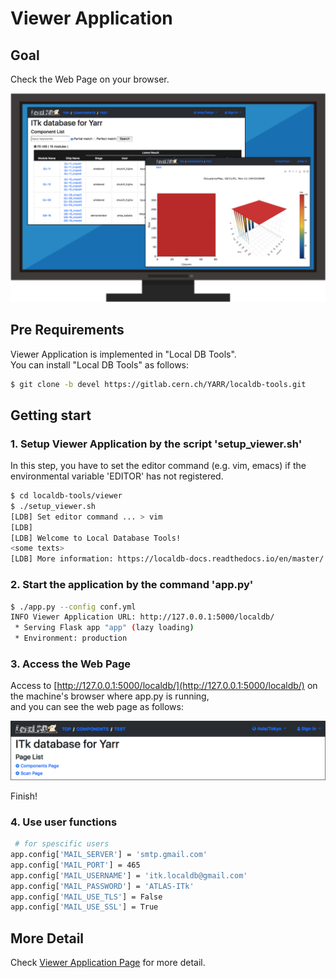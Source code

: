 # Viewer Application

## Goal

Check the Web Page on your browser.

![Viewer Application Goal](images/demo_viewer_goal.png)

## Pre Requirements

Viewer Application is implemented in "Local DB Tools".<br>
You can install "Local DB Tools" as follows:

```bash
$ git clone -b devel https://gitlab.cern.ch/YARR/localdb-tools.git
```

## Getting start

### 1. Setup Viewer Application by the script 'setup_viewer.sh'

In this step, you have to set the editor command (e.g. vim, emacs) if the environmental variable 'EDITOR' has not registered.

```bash
$ cd localdb-tools/viewer
$ ./setup_viewer.sh
[LDB] Set editor command ... > vim
[LDB]
[LDB] Welcome to Local Database Tools!
<some texts>
[LDB] More information: https://localdb-docs.readthedocs.io/en/master/
```

### 2. Start the application by the command 'app.py'

```bash
$ ./app.py --config conf.yml
INFO Viewer Application URL: http://127.0.0.1:5000/localdb/
 * Serving Flask app "app" (lazy loading)
 * Environment: production
```

### 3. Access the Web Page

Access to [http://127.0.0.1:5000/localdb/](http://127.0.0.1:5000/localdb/) on the machine's browser where app.py is running,<br>
and you can see the web page as follows:

![viewer top](images/demo_viewer_top.png)

Finish!

### 4. Use user functions

```bash
 # for spescific users
app.config['MAIL_SERVER'] = 'smtp.gmail.com'
app.config['MAIL_PORT'] = 465
app.config['MAIL_USERNAME'] = 'itk.localdb@gmail.com'
app.config['MAIL_PASSWORD'] = 'ATLAS-ITk'
app.config['MAIL_USE_TLS'] = False
app.config['MAIL_USE_SSL'] = True
```

## More Detail

Check [Viewer Application Page](viewer.md) for more detail.
